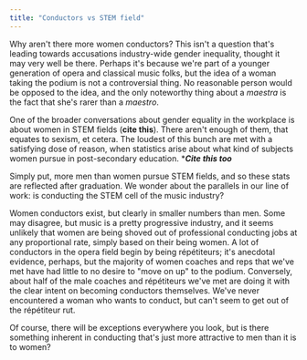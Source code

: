 ```yaml
---
title: "Conductors vs STEM field"
---
```


Why aren't there more women conductors? This isn't a question that's leading towards accusations industry-wide gender inequality, thought it may very well be there. Perhaps it's because we're part of a younger generation of opera and classical music folks, but the idea of a woman taking the podium is not a controversial thing. No reasonable person would be opposed to the idea, and the only noteworthy thing about a *maestra* is the fact that she's rarer than a *maestro*.

One of the broader conversations about gender equality in the workplace is about women in STEM fields (****cite this****). There aren't enough of them, that equates to sexism, et cetera. The loudest of this bunch are met with a satisfying dose of reason, when statistics arise about what kind of subjects women pursue in post-secondary education. ****Cite this too***

Simply put, more men than women pursue STEM fields, and so these stats are reflected after graduation. We wonder about the parallels in our line of work: is conducting the STEM cell of the music industry?

Women conductors exist, but clearly in smaller numbers than men. Some may disagree, but music is a pretty progressive industry, and it seems unlikely that women are being shoved out of professional conducting jobs at any proportional rate, simply based on their being women. A lot of conductors in the opera field begin by being répétiteurs; it's anecdotal evidence, perhaps, but the majority of women coaches and reps that we've met have had little to no desire to "move on up" to the podium. Conversely, about half of the male coaches and répétiteurs we've met are doing it with the clear intent on becoming conductors themselves. We've never encountered a woman who wants to conduct, but can't seem to get out of the répétiteur rut.

Of course, there will be exceptions everywhere you look, but is there something inherent in conducting that's just more attractive to men than it is to women?

